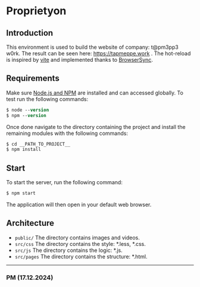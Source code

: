 # Proprietyon

## Introduction
This environment is used to build the website of company: t@pm3pp3 w0rk. 
The result can be seen here: https://tapmeppe.work .
The hot-reload is inspired by [vite](https://vite.dev/) and implemented thanks to [BrowserSync](https://browsersync.io/).

## Requirements
Make sure [Node.js and NPM](https://nodejs.org/) are installed and can accessed globally.
To test run the following commands:
```ps
$ node --version
$ npm --version
```
Once done navigate to the directory containing the project and install the remaining modules with the following commands:
```ps
$ cd __PATH_TO_PROJECT__
$ npm install
```

## Start
To start the server, run the following command:
```ps
$ npm start
```
The application will then open in your default web browser.

## Architecture
- `public/` The directory contains images and videos.
- `src/css` The directory contains the style: *.less, *.css.
- `src/js` The directory contains the logic: *.js.
- `src/pages` The directory contains the structure: *.html.

---
### PM (17.12.2024)

